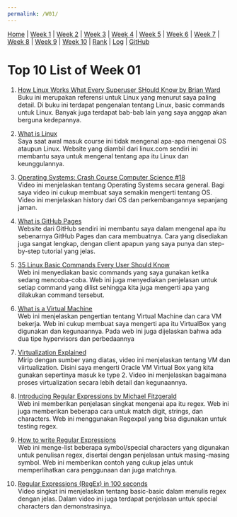 ```yaml
---
permalink: /W01/
---
```


[Home](index) |
[Week 1](W01) |
[Week 2](W02) |
[Week 3](W03) |
[Week 4](W04) |
[Week 5](W05) |
[Week 6](W06) |
[Week 7](W07) |
[Week 8](W08) |
[Week 9](W09) |
[Week 10](W10) |
[Rank]() |
[Log](TXT/mylog.txt) |
[GitHub](https://github.com/blopblipblap/os211)

# Top 10 List of Week 01

1. [How Linux Works What Every Superuser SHould Know by Brian Ward](http://index-of.es/Varios-2/How%20Linux%20Works%20What%20Every%20Superuser%20Should%20Know.pdf)<br>
Buku ini merupakan referensi untuk Linux yang menurut saya paling detail. Di buku ini terdapat pengenalan tentang Linux, basic commands untuk Linux. Banyak juga terdapat bab-bab lain yang saya anggap akan berguna kedepannya.

2. [What is Linux](https://www.linux.com/what-is-linux/)<br>
Saya saat awal masuk course ini tidak mengenal apa-apa mengenai OS ataupun Linux. Website yang diambil dari linux.com sendiri ini membantu saya untuk mengenal tentang apa itu Linux dan keunggulannya.

3. [Operating Systems: Crash Course Computer Science #18](https://www.youtube.com/watch?v=26QPDBe-NB8)<br>
Video ini menjelaskan tentang Operating Systems secara general. Bagi saya video ini cukup membuat saya semakin mengerti tentang OS. Video ini menjelaskan history dari OS dan perkembangannya sepanjang jaman. 

4. [What is GitHub Pages](https://pages.github.com/)<br>
Website dari GitHub sendiri ini membantu saya dalam mengenal apa itu sebenarnya GitHub Pages dan cara membuatnya. Cara yang disediakan juga sangat lengkap, dengan client apapun yang saya punya dan step-by-step tutorial yang jelas.

5. [35 Linux Basic Commands Every User Should Know](https://www.hostinger.com/tutorials/linux-commands)<br>
Web ini menyediakan basic commands yang saya gunakan ketika sedang mencoba-coba. Web ini juga menyediakan penjelasan untuk setiap command yang dilist sehingga kita juga mengerti apa yang dilakukan command tersebut.

6. [What is a Virtual Machine](https://www.redhat.com/en/topics/virtualization/what-is-a-virtual-machine)<br>
Web ini menjelaskan pengertian tentang Virtual Machine dan cara VM bekerja. Web ini cukup membuat saya mengerti apa itu VirtualBox yang digunakan dan kegunaannya. Pada web ini juga dijelaskan bahwa ada dua tipe hypervisors dan perbedaannya

7. [Virtualization Explained](https://www.youtube.com/watch?v=FZR0rG3HKIk)<br>
Mirip dengan sumber yang diatas, video ini menjelaskan tentang VM dan viirtualization. Disini saya mengerti Oracle VM Virtual Box yang kita gunakan sepertinya masuk ke type 2. Video ini menjelaskan bagaimana proses virtualization secara lebih detail dan kegunaannya.

8. [Introducing Regular Expressions by Michael Fitzgerald](https://www.oreilly.com/library/view/introducing-regular-expressions/9781449338879/ch01.html)<br>
Web ini memberikan penjelasan singkat mengenai apa itu regex. Web ini juga memberikan beberapa cara untuk match digit, strings, dan characters. Web ini menggunakan Regexpal yang bisa digunakan untuk testing regex.

9. [How to write Regular Expressions](https://www.geeksforgeeks.org/write-regular-expressions/)<br>
Web ini menge-list beberapa symbol/special characters yang digunakan untuk penulisan regex, disertai dengan penjelasan untuk masing-masing symbol. Web ini memberikan contoh yang cukup jelas untuk memperlihatkan cara penggunaan dan juga matchnya. 

10. [Regular Expressions (RegEx) in 100 seconds](https://www.youtube.com/watch?v=sXQxhojSdZM)<br>
Video singkat ini menjelaskan tentang basic-basic dalam menulis regex dengan jelas. Dalam video ini juga terdapat penjelasan untuk special characters dan demonstrasinya.